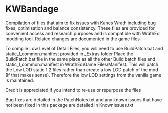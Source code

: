 # KWBandage
 Compilation of files that aim to fix issues with Kanes Wrath including bug fixes, optimisation and balance consistency.
 These files are provided for convenient access and research purposes and is compatible with WrathEd modding tool.
 Related changes are documented in the game files
 
 To compile Low Level of Detail Files, you will need to use BuildPatch.bat and static_l_common.manifest provided in _Extras folder
 Place the BuildPatch.bat file in the same place as all the other Build batch files and static_l_common.manifest in WrathEd\Game Files\Manifest.
 This will patch the Low LOD static 1.2 files rather than create a low LOD patch of the mod (If that makes sense). Therefore the low LOD settings from the vanilla game is maintained.
  
 Credit is appreciated if you intend to re-use or repurpose the files
 
 Bug fixes are detailed in the PatchNotes.txt and any known issues that have not been fixed in this package are detailed in KnownIssues.txt
 